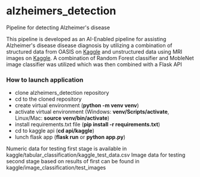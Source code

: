 # alzheimers_detection
Pipeline for detecting Alzheimer's disease

This pipeline is developed as an AI-Enabled pipeline for assisting Alzheimer's disease disease diagnosis by utilizing a combination of structured data from OASIS on [Kaggle](https://www.kaggle.com/code/hyunseokc/detecting-early-alzheimer-s) and unstructured data using MRI images on [Kaggle](https://www.kaggle.com/datasets/yasserhessein/dataset-alzheimer). A combination of Random Forest classifier and MobleNet image classifier was utilized which was then combined with a Flask API

### How to launch application

- clone alzheimers_detection repository
- cd to the cloned repository
- create virtual environment  (__python -m venv venv__)
- activate virtual environment (Windows: __venv/Scripts/activate__, Linux/Mac: __source venv/bin/activate__)
- install requirements.txt file (__pip install -r requirements.txt__)
- cd to kaggle api (__cd api/kaggle__)
- lunch flask app (__flask run__ or __python app.py__)

Numeric data for testing first stage is available in kaggle/tabular_classification/kaggle_test_data.csv
Image data for testing second stage based on results of first can be found in kaggle/image_classification/test_images

